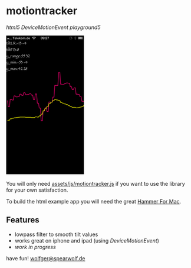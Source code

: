 motiontracker
=============

_html5 DeviceMotionEvent playground5_

![iphone screenshot](screenshot.png)

You will only need
[assets/js/motiontracker.js](https://github.com/spearwolf/motiontracker/blob/master/assets/js/motiontracker.js)
if you want to use the library for your own satisfaction.

To build the html example app you will need the great [Hammer For Mac](http://hammerformac.com/).


Features
--------

- lowpass filter to smooth tilt values
- works great on iphone and ipad (using _DeviceMotionEvent_)
- _work in progress_


have fun!
wolfger@spearwolf.de



